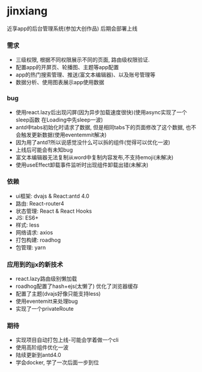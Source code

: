 # jinxiang
近享app的后台管理系统(参加大创作品) 后期会部署上线  
### 需求
* 三级权限, 根据不同权限展示不同的页面, 路由级权限验证.
* 配置app的开屏页、轮播图、主题等app配置
* app的热门搜索管理、推送(富文本编辑器)、以及账号管理等
* 数据分析、使用图表展示app使用数据
### bug
* 使用react.lazy后出现闪屏(因为异步加载速度很快)(使用async实现了一个sleep函数 在Loading中先sleep一波)
* antd中tabs初始化时请求了数据, 但是相同tabs下的页面修改了这个数据, 也不会触发更新数据(使用eventemmit解决)
* 因为用了antd?所以说感觉没什么可以拆的组件(觉得可以优化一波)
* 上线后可能会有未知bug
* 富文本编辑器无法复制从word中复制内容发布,不支持emoji(未解决)
* 使用useEffect卸载事件监听时出现组件卸载出错(未解决)

### 依赖
* ui框架: dvajs & React:antd 4.0
* 路由: React-router4
* 状态管理: React & React Hooks
* JS: ES6+
* 样式: less
* 网络请求: axios
* 打包构建: roadhog
* 包管理: yarn

### 应用到的jjx的新技术
* react.lazy路由级别懒加载
* roadhog配置了hash+ejs(太懒了) 优化了浏览器缓存
* 配置了主题(dvajs好像只能支持less)
* 使用eventemitt来处理bug
* 实现了一个privateRoute

### 期待
* 实现项目自动打包上线-可能会学着做一个cli
* 使用高阶组件优化一波
* 陆续更新到antd4.0
* 学会docker, 学了一次后面一步到位




